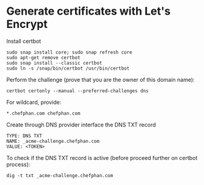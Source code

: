 # Generate certificates with Let's Encrypt

Install certbot
```
sudo snap install core; sudo snap refresh core
sudo apt-get remove certbot
sudo snap install --classic certbot
sudo ln -s /snap/bin/certbot /usr/bin/certbot
```
Perform the challenge (prove that you are the owner of this domain name):

```
certbot certonly --manual --preferred-challenges dns
```
For wildcard, provide: 
```
*.chefphan.com chefphan.com
```

Create through DNS provider interface the DNS TXT record

```
TYPE: DNS TXT
NAME: _acme-challenge.chefphan.com
VALUE: <TOKEN>
```

To check if the DNS TXT record is active (before proceed further on certbot process):
```
dig -t txt _acme-challenge.chefphan.com
```
